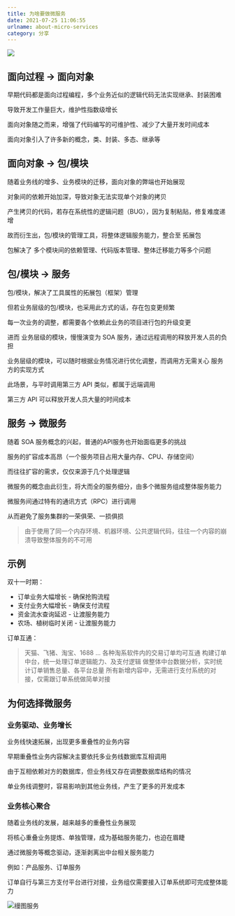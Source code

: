 ```yaml
---
title: 为啥要做微服务
date: 2021-07-25 11:06:55
urlname: about-micro-services
category: 分享
---
```


![](https://i.imgtg.com/2022/08/23/K6RrU.webp)

<!-- more -->

## 面向过程 -> 面向对象

早期代码都是面向过程编程，多个业务近似的逻辑代码无法实现继承、封装困难

导致开发工作量巨大，维护性指数级增长

面向对象随之而来，增强了代码编写的可维护性、减少了大量开发时间成本

面向对象引入了许多新的概念，类、封装、多态、继承等

## 面向对象 -> 包/模块

随着业务线的增多、业务模块的迁移，面向对象的弊端也开始展现

对象间的依赖开始加深，导致对象无法实现单个对象的拷贝

产生拷贝的代码，若存在系统性的逻辑问题（BUG），因为复制粘贴，修复难度递增

故而衍生出，包/模块的管理工具，将整体逻辑服务能力，整合至 拓展包

包解决了 多个模块间的依赖管理、代码版本管理、整体迁移能力等多个问题

## 包/模块 -> 服务

包/模块，解决了工具属性的拓展包（框架）管理

但若业务层级的包/模块，也采用此方式的话，存在包变更频繁

每一次业务的调整，都需要各个依赖此业务的项目进行包的升级变更

进而 业务层级的模块，慢慢演变为 SOA 服务，通过远程调用的释放开发人员的负担

业务层级的模块，可以随时根据业务情况进行优化调整，而调用方无需关心 服务方的实现方式

此场景，与平时调用第三方 API 类似，都属于远端调用

第三方 API 可以释放开发人员大量的时间成本

## 服务 -> 微服务

随着 SOA 服务概念的兴起，普通的API服务也开始面临更多的挑战

服务的扩容成本高昂（一个服务项目占用大量内存、CPU、存储空间）

而往往扩容的需求，仅仅来源于几个处理逻辑

微服务的概念由此衍生，将大而全的服务细分，由多个微服务组成整体服务能力

微服务间通过特有的通讯方式（RPC）进行调用

从而避免了服务集群的一荣俱荣、一损俱损

> 由于使用了同一个内存环境、机器环境、公共逻辑代码，往往一个内容的崩溃导致整体服务的不可用

## 示例

双十一时期：

- 订单业务大幅增长 - 确保抢购流程
- 支付业务大幅增长 - 确保支付流程
- 资金流水查询延迟 - 让渡服务能力
- 农场、植树临时关闭 - 让渡服务能力

订单互通：

> 天猫、飞猪、淘宝、1688 ... 各种淘系软件内的交易订单均可互通
> 构建订单中台，统一处理订单逻辑能力、及支付逻辑
> 做整体中台数据分析，实时统计订单销售总量、各平台总量
> 所有新增内容中，无需进行支付系统的对接，仅需跟订单系统做简单对接

## 为何选择微服务

### 业务驱动、业务增长

业务线快速拓展，出现更多重叠性的业务内容

早期重叠性业务内容解决主要依托多业务线数据库互相调用

由于互相依赖对方的数据库，但业务线又存在调整数据库结构的情况

单业务线调整时，容易影响到其他业务线，产生了更多的开发成本

### 业务核心聚合

随着业务线的发展，越来越多的重叠性业务展现

将核心重叠业务提炼、单独管理，成为基础服务能力，也迫在眉睫

通过微服务等概念驱动，逐渐剥离出中台相关服务能力

例如：产品服务、订单服务

订单自行与第三方支付平台进行对接，业务组仅需要接入订单系统即可完成整体能力

![缦图服务](https://i.imgtg.com/2022/08/09/A4kUx.png)
